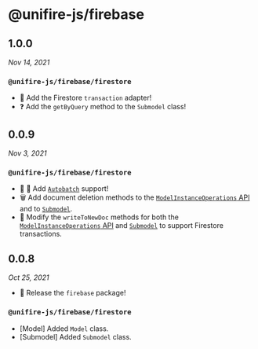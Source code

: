 # @unifire-js/firebase

## 1.0.0

<i>Nov 14, 2021</i>

### `@unifire-js/firebase/firestore`

* 🤝 Add the Firestore `transaction` adapter!
* ❓ Add the `getByQuery` method to the `Submodel` class!

## 0.0.9

<i>Nov 3, 2021</i>

### `@unifire-js/firebase/firestore`

* 🤖 🎁 Add [`Autobatch`](/packages/firebase/docs/api/autobatcher.md) support!
* 🗑 Add document deletion methods to the [`ModelInstanceOperations` API](/packages/firebase/docs/api/model-instance-operations.md) and to [`Submodel`](/packages/firebase/docs/api/submodel.md).
* 🤝 Modify the `writeToNewDoc` methods for both the [`ModelInstanceOperations` API](/packages/firebase/docs/api/model-instance-operations.md) and [`Submodel`](/packages/firebase/docs/api/submodel.md) to support Firestore transactions.

## 0.0.8

<i>Oct 25, 2021</i>

* 🚀 Release the `firebase` package!

### `@unifire-js/firebase/firestore`

* \[Model\] Added `Model` class.
* \[Submodel\] Added `Submodel` class.